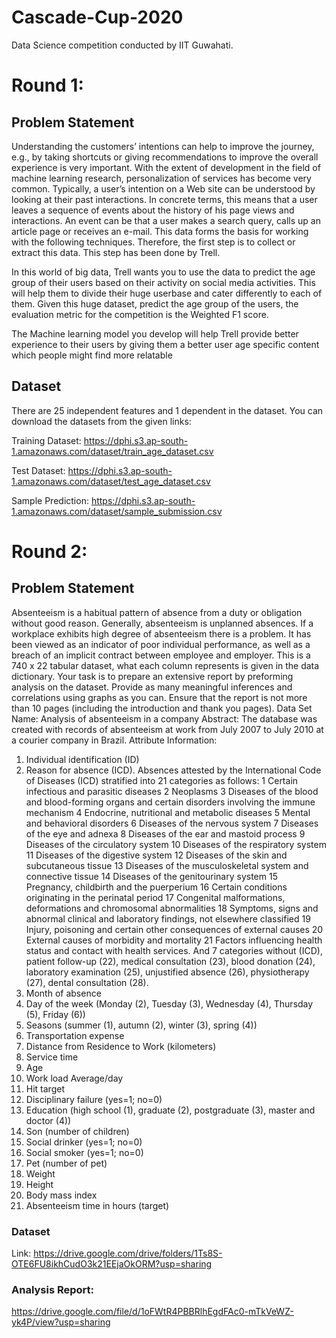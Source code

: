 # Cascade-Cup-2020
Data Science competition conducted by IIT Guwahati. 

# Round 1:
## Problem Statement
Understanding the customers’ intentions can help to improve the journey, e.g., by taking shortcuts or giving recommendations to improve the overall experience is very important. With the extent of development in the field of machine learning research, personalization of services has become very common. Typically, a user’s intention on a Web site can be understood by looking at their past interactions. In concrete terms, this means that a user leaves a sequence of events about the history of his page views and interactions. An event can be that a user makes a search query, calls up an article page or receives an e-mail. This data forms the basis for working with the following techniques. Therefore, the first step is to collect or extract this data. This step has been done by Trell.

In this world of big data, Trell wants you to use the data to predict the age group of their users based on their activity on social media activities.  This will help them to divide their huge userbase and cater differently to each of them. Given this huge dataset, predict the age group of the users, the evaluation metric for the competition is the Weighted F1 score.

The Machine learning model you develop will help Trell provide better experience to their users by giving them a better user age specific content which people might find more relatable

## Dataset
There are 25 independent features and 1 dependent in the dataset. You can download the datasets from the given links:

Training Dataset: https://dphi.s3.ap-south-1.amazonaws.com/dataset/train_age_dataset.csv

Test Dataset: https://dphi.s3.ap-south-1.amazonaws.com/dataset/test_age_dataset.csv

Sample Prediction: https://dphi.s3.ap-south-1.amazonaws.com/dataset/sample_submission.csv

# Round 2:
## Problem Statement
Absenteeism is a habitual pattern of absence from a duty or obligation without good reason. Generally,
absenteeism is unplanned absences. If a workplace exhibits high degree of absenteeism there is a
problem. It has been viewed as an indicator of poor individual performance, as well as a breach of an
implicit contract between employee and employer.
This is a 740 x 22 tabular dataset, what each column represents is given in the data dictionary. Your task is
to prepare an extensive report by preforming analysis on the dataset. Provide as many meaningful
inferences and correlations using graphs as you can. Ensure that the report is not more than 10 pages
(including the introduction and thank you pages).
 Data Set Name:
Analysis of absenteeism in a company
Abstract:
The database was created with records of absenteeism at work from July 2007 to July 2010 at a courier
company in Brazil.
Attribute Information:
1. Individual identification (ID)
2. Reason for absence (ICD).
Absences attested by the International Code of Diseases (ICD) stratified into 21 categories as follows:
  1 Certain infectious and parasitic diseases
  2 Neoplasms
  3 Diseases of the blood and blood-forming organs and certain disorders involving the immune
mechanism
  4 Endocrine, nutritional and metabolic diseases
  5 Mental and behavioral disorders
  6 Diseases of the nervous system
  7 Diseases of the eye and adnexa
  8 Diseases of the ear and mastoid process
  9 Diseases of the circulatory system
  10 Diseases of the respiratory system
  11 Diseases of the digestive system
  12 Diseases of the skin and subcutaneous tissue
  13 Diseases of the musculoskeletal system and connective tissue
  14 Diseases of the genitourinary system
  15 Pregnancy, childbirth and the puerperium
  16 Certain conditions originating in the perinatal period
  17 Congenital malformations, deformations and chromosomal abnormalities
  18 Symptoms, signs and abnormal clinical and laboratory findings, not elsewhere classified
  19 Injury, poisoning and certain other consequences of external causes
  20 External causes of morbidity and mortality
  21 Factors influencing health status and contact with health services.
    And 7 categories without (ICD), patient follow-up (22), medical consultation (23), blood donation (24),
    laboratory examination (25), unjustified absence (26), physiotherapy (27), dental consultation (28).
3. Month of absence
4. Day of the week (Monday (2), Tuesday (3), Wednesday (4), Thursday (5), Friday (6))
5. Seasons (summer (1), autumn (2), winter (3), spring (4))
6. Transportation expense
7. Distance from Residence to Work (kilometers)
8. Service time
9. Age
10. Work load Average/day
11. Hit target
12. Disciplinary failure (yes=1; no=0)
13. Education (high school (1), graduate (2), postgraduate (3), master and doctor (4))
14. Son (number of children)
15. Social drinker (yes=1; no=0)
16. Social smoker (yes=1; no=0)
17. Pet (number of pet)
18. Weight
19. Height
20. Body mass index
21. Absenteeism time in hours (target)

### Dataset 
Link: https://drive.google.com/drive/folders/1Ts8S-OTE6FU8ikhCudO3k21EEjaOkORM?usp=sharing
### Analysis Report: 
https://drive.google.com/file/d/1oFWtR4PBBRlhEgdFAc0-mTkVeWZ-yk4P/view?usp=sharing
